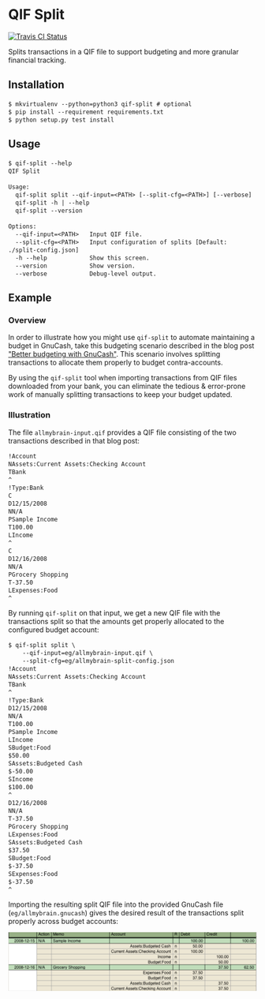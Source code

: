 # QIF Split

[![Travis CI Status](https://travis-ci.org/ebridges/qif-split.png?branch=master)](https://travis-ci.org/ebridges/qif-split)

Splits transactions in a QIF file to support budgeting and more granular financial tracking.

## Installation

```
$ mkvirtualenv --python=python3 qif-split # optional
$ pip install --requirement requirements.txt
$ python setup.py test install
```

## Usage

```
$ qif-split --help
QIF Split

Usage:
  qif-split split --qif-input=<PATH> [--split-cfg=<PATH>] [--verbose]
  qif-split -h | --help
  qif-split --version

Options:
  --qif-input=<PATH>   Input QIF file.
  --split-cfg=<PATH>   Input configuration of splits [Default: ./split-config.json]
  -h --help            Show this screen.
  --version            Show version.
  --verbose            Debug-level output.
```

## Example

### Overview

In order to illustrate how you might use `qif-split` to automate maintaining a budget in GnuCash, take this 
 budgeting scenario described in the blog post 
["Better budgeting with GnuCash"](http://allmybrain.com/2008/12/15/better-budgeting-with-gnucash/). This scenario involves splitting transactions to allocate them properly to budget contra-accounts.

By using the `qif-split` tool when importing transactions from QIF files downloaded from your bank,
you can eliminate the tedious & error-prone work of manually splitting transactions to keep your budget updated.

### Illustration

The file `allmybrain-input.qif` provides a QIF file consisting of the two transactions
described in that blog post:

```
!Account
NAssets:Current Assets:Checking Account
TBank
^
!Type:Bank
C
D12/15/2008
NN/A
PSample Income
T100.00
LIncome
^
C
D12/16/2008
NN/A
PGrocery Shopping
T-37.50
LExpenses:Food
^
```

By running  `qif-split` on that input, we get a new QIF file with the transactions
split so that the amounts get properly allocated to the configured budget account:

```
$ qif-split split \
    --qif-input=eg/allmybrain-input.qif \
    --split-cfg=eg/allmybrain-split-config.json
!Account
NAssets:Current Assets:Checking Account
TBank
^
!Type:Bank
D12/15/2008
NN/A
T100.00
PSample Income
LIncome
SBudget:Food
$50.00
SAssets:Budgeted Cash
$-50.00
SIncome
$100.00
^
D12/16/2008
NN/A
T-37.50
PGrocery Shopping
LExpenses:Food
SAssets:Budgeted Cash
$37.50
SBudget:Food
$-37.50
SExpenses:Food
$-37.50
^
```

Importing the resulting split QIF file into the provided GnuCash file (`eg/allmybrain.gnucash`)
gives the desired result of the transactions split properly across budget accounts:

![Journal view of imported QIF file with splits.](./eg/allmybrain-journal.png)

